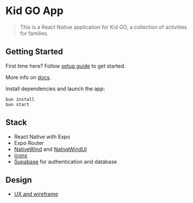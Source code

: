 # Kid GO App

> This is a React Native application for Kid GO, a collection of activities for families.

## Getting Started

First time here? Follow [setup guide](./docs/setup.md) to get started.

More info on [docs](./docs).

Install dependencies and launch the app:

```console
bun install
bun start
```

## Stack

- React Native with Expo
- Expo Router
- [NativeWind](https://www.nativewind.dev/) and [NativeWindUI](https://nativewindui.com/component/button)
- [icons](https://github.com/roninoss/icons)
- [Supabase](https://supabase.com/) for authentication and database

## Design

- [UX and wireframe](https://excalidraw.com/#json=lkGItA5_efXmwOf_muWk6,tQ5Zbm8U50CapfkbTCNgOw)
